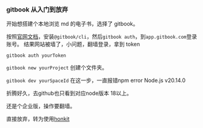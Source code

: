 ### gitbook 从入门到放弃

开始想搭建个本地浏览 md 的电子书，选择了 gitbook。

按照[官网文档](https://developer.gitbook.com/getting-started/development)，安装`@gitbook/cli`，然后`gitbook auth`，到`app.gitbook.com`登录账号。
结果网站被墙了，小问题，翻墙登录，拿到 token

`gitbook auth yourToken`

`gitbook new yourProject` 创建个文件夹。

`gitbook dev yourSpaceId` 在这一步，一直报错npm error Node.js v20.14.0

折腾好久，去github也只看到对应node版本 18以上。

还是个企业版，操作要翻墙。

直接放弃，转为使用[honkit](https://github.com/honkit/honkit)

